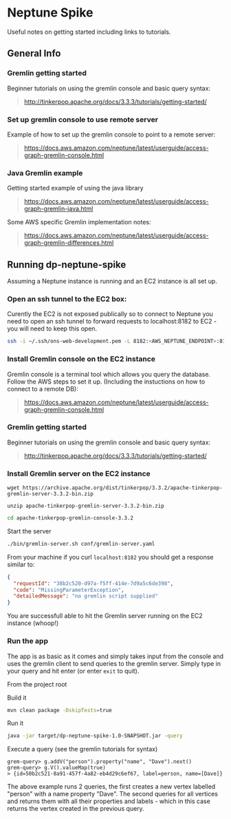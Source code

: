 # Neptune Spike
Useful notes on getting started including links to tutorials.

## General Info
### Gremlin getting started
Beginner tutorials on using the gremlin console and basic query syntax:

> http://tinkerpop.apache.org/docs/3.3.3/tutorials/getting-started/ 

### Set up gremlin console to use remote server
Example of how to set up the gremlin console to point to a remote server:

> https://docs.aws.amazon.com/neptune/latest/userguide/access-graph-gremlin-console.html

### Java Gremlin example
Getting started example of using the java library
> https://docs.aws.amazon.com/neptune/latest/userguide/access-graph-gremlin-java.html

Some AWS specific Gremlin implementation notes:
> https://docs.aws.amazon.com/neptune/latest/userguide/access-graph-gremlin-differences.html


## Running dp-neptune-spike
Assuming a Neptune instance is running and an EC2 instance is all set up.

### Open an ssh tunnel to the EC2 box:
Curently the EC2 is not exposed publically so to connect to Neptune you need to open an ssh tunnel to forward requests
 to localhost:8182 to EC2 - you will need to keep this open. 
```bash
ssh -i ~/.ssh/ons-web-development.pem -L 8182:<AWS_NEPTUNE_ENDPOINT>:8182 ec2-user@<AWS_EC2_PORT>
```

### Install Gremlin console on the EC2 instance
Gremlin console is a terminal tool which allows you query the database. Follow the AWS steps to set it up. (Including
 the instuctions on how to connect to a remote DB):
 
> https://docs.aws.amazon.com/neptune/latest/userguide/access-graph-gremlin-console.html

### Gremlin getting started
Beginner tutorials on using the gremlin console and basic query syntax:

> http://tinkerpop.apache.org/docs/3.3.3/tutorials/getting-started/ 

### Install Gremlin server on the EC2 instance
```
wget https://archive.apache.org/dist/tinkerpop/3.3.2/apache-tinkerpop-gremlin-server-3.3.2-bin.zip
```
```
unzip apache-tinkerpop-gremlin-server-3.3.2-bin.zip
```
```bash
cd apache-tinkerpop-gremlin-console-3.3.2
```
Start the server
```bash
./bin/gremlin-server.sh conf/gremlin-server.yaml
```
From your machine if you curl `localhost:8182` you should get a response similar to:
````json
{
  "requestId": "38b2c520-d97a-f5ff-414e-7d9a5c6de398",
  "code": "MissingParameterException",
  "detailedMessage": "no gremlin script supplied"
}
````
You are successfull able to hit the Gremlin server running on the EC2 instance (whoop!)

### Run the app
The app is as basic as it comes and simply takes input from the console and uses the gremlin client to send queries 
to the gremlin server. Simply type in your query and hit enter (or enter `exit` to quit).

From the project root

Build it
```bash
mvn clean package -DskipTests=true 
```

Run it
```bash
java -jar target/dp-neptune-spike-1.0-SNAPSHOT.jar -query
```

Execute a query (see the gremlin tutorials for syntax)
```
grem-query> g.addV("person").property("name", "Dave").next()
grem-query> g.V().valueMap(true)
> {id=50b2c521-8a91-457f-4a82-eb4d29c6ef67, label=person, name=[Dave]}
```
The above example runs 2 queries, the first creates a new vertex labelled "person" with a name property "Dave". The 
second queries for all vertices and returns them with all their properties and labels - which in this case returns 
the vertex created in the previous query.
